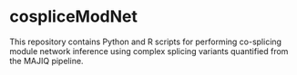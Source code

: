 # cospliceModNet


This repository contains Python and R scripts for performing co-splicing module network inference using complex splicing variants quantified from the MAJIQ pipeline.

